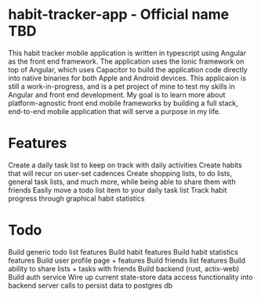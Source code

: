 # habit-tracker-app - Official name TBD

This habit tracker mobile application is written in typescript using Angular as the front end framework.
The application uses the Ionic framework on top of Angular, which uses Capacitor to build the application code directly into native binaries for both Apple and Android devices.
This applicaion is still a work-in-progress, and is a pet project of mine to test my skills in Angular and front end development. My goal is to learn more about platform-agnostic front end mobile frameworks by building a full stack, end-to-end mobile application that will serve a purpose in my life.

# Features

Create a daily task list to keep on track with daily activities
Create habits that will recur on user-set cadences
Create shopping lists, to do lists, general task lists, and much more, while being able to share them with friends
Easily move a todo list item to your daily task list
Track habit progress through graphical habit statistics

# Todo

Build generic todo list features
Build habit features
Build habit statistics features
Build user profile page + features
Build friends list features
Build ability to share lists + tasks with friends
Build backend (rust, actix-web)
Build auth service
Wire up current state-store data access functionality into backend server calls to persist data to postgres db
